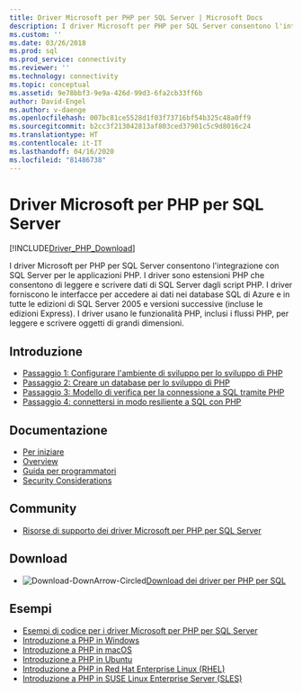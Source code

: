 ```yaml
---
title: Driver Microsoft per PHP per SQL Server | Microsoft Docs
description: I driver Microsoft per PHP per SQL Server consentono l'integrazione con SQL Server per le applicazioni PHP tramite estensioni PHP.
ms.custom: ''
ms.date: 03/26/2018
ms.prod: sql
ms.prod_service: connectivity
ms.reviewer: ''
ms.technology: connectivity
ms.topic: conceptual
ms.assetid: 9e78bbf3-9e9a-426d-99d3-6fa2cb33ff6b
author: David-Engel
ms.author: v-daenge
ms.openlocfilehash: 007bc81ce5528d1f03f73716bf54b325c48a0ff9
ms.sourcegitcommit: b2cc3f213042813af803ced37901c5c9d8016c24
ms.translationtype: HT
ms.contentlocale: it-IT
ms.lasthandoff: 04/16/2020
ms.locfileid: "81486738"
---
```

# <a name="microsoft-drivers-for-php-for-sql-server"></a>Driver Microsoft per PHP per SQL Server

[!INCLUDE[Driver_PHP_Download](../../includes/driver_php_download.md)]

I driver Microsoft per PHP per SQL Server consentono l'integrazione con SQL Server per le applicazioni PHP. I driver sono estensioni PHP che consentono di leggere e scrivere dati di SQL Server dagli script PHP. I driver forniscono le interfacce per accedere ai dati nei database SQL di Azure e in tutte le edizioni di SQL Server 2005 e versioni successive (incluse le edizioni Express). I driver usano le funzionalità PHP, inclusi i flussi PHP, per leggere e scrivere oggetti di grandi dimensioni.  
  
## <a name="getting-started"></a>Introduzione  
* [Passaggio 1: Configurare l'ambiente di sviluppo per lo sviluppo di PHP](step-1-configure-development-environment-for-php-development.md)  
* [Passaggio 2: Creare un database per lo sviluppo di PHP](step-2-create-a-sql-database-for-php-development.md)  
* [Passaggio 3: Modello di verifica per la connessione a SQL tramite PHP](step-3-proof-of-concept-connecting-to-sql-using-php.md)  
* [Passaggio 4: connettersi in modo resiliente a SQL con PHP](step-4-connect-resiliently-to-sql-with-php.md)  
  
## <a name="documentation"></a>Documentazione  
* [Per iniziare](getting-started-with-the-php-sql-driver.md)
* [Overview](overview-of-the-php-sql-driver.md)
* [Guida per programmatori](programming-guide-for-php-sql-driver.md) 
* [Security Considerations](security-considerations-for-php-sql-driver.md)
  
## <a name="community"></a>Community  
* [Risorse di supporto dei driver Microsoft per PHP per SQL Server](support-resources-for-the-php-sql-driver.md)
  
## <a name="download"></a>Download  
* ![Download-DownArrow-Circled](../../ssms/media/download-icon.png)[Download dei driver per PHP per SQL](download-drivers-php-sql-server.md)
  
## <a name="samples"></a>Esempi  
* [Esempi di codice per i driver Microsoft per PHP per SQL Server](code-samples-for-php-sql-driver.md)
* [Introduzione a PHP in Windows](https://www.microsoft.com/sql-server/developer-get-started/php/windows/)
* [Introduzione a PHP in macOS](https://www.microsoft.com/sql-server/developer-get-started/php/mac/)
* [Introduzione a PHP in Ubuntu](https://www.microsoft.com/sql-server/developer-get-started/php/ubuntu/)
* [Introduzione a PHP in Red Hat Enterprise Linux (RHEL)](https://www.microsoft.com/sql-server/developer-get-started/php/rhel/)
* [Introduzione a PHP in SUSE Linux Enterprise Server (SLES)](https://www.microsoft.com/sql-server/developer-get-started/php/sles/)
